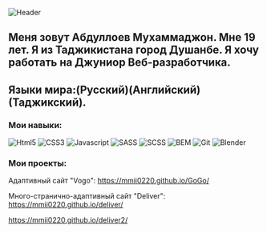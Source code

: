 ![Header](https://github.com/MMII0220/Summary/blob/main/assets/name.jpg)

## Меня зовут Абдуллоев Мухаммаджон. Мне 19 лет. Я из Таджикистана город Душанбе. Я хочу работать на Джуниор Веб-разработчика.

## Языки мира:(Русский)(Английский)(Таджикский).

### Мои навыки:

![Html5](https://img.shields.io/badge/-Html5-df6e08?style=for-the-badge&logo=Html5&logoColor=efecec)
![CSS3](https://img.shields.io/badge/-CSS3-df6e08?style=for-the-badge&logo=CSS3&logoColor=606de0)
![Javascript](https://img.shields.io/badge/-Javascript-df6e08?style=for-the-badge&logo=Javascript&logoColor=f4e216)
![SASS](https://img.shields.io/badge/-SASS-df6e08?style=for-the-badge&logo=SASS&logoColor=f41d6f)
![SCSS](https://img.shields.io/badge/-SCSS-df6e08?style=for-the-badge&logo=SCSS&logoColor=f41d6f)
![BEM](https://img.shields.io/badge/-BEM-df6e08?style=for-the-badge&logo=BEM&logoColor=1b1b1b)
![Git](https://img.shields.io/badge/-Git-df6e08?style=for-the-badge&logo=Git&logoColor=000000)
![Blender](https://img.shields.io/badge/-Blender-df6e08?style=for-the-badge&logo=Blender&logoColor=fcbf28)

### Мои проекты:

Адаптивный сайт "Vogo": https://mmii0220.github.io/GoGo/

Много-странично-адаптивный сайт "Deliver":
https://mmii0220.github.io/deliver/

https://mmii0220.github.io/deliver2/
